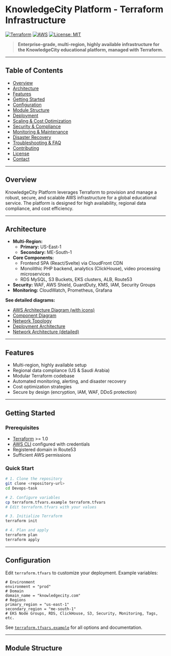# KnowledgeCity Platform - Terraform Infrastructure

[![Terraform](https://img.shields.io/badge/Terraform-v1.0%2B-blue?logo=terraform)](https://www.terraform.io/)
[![AWS](https://img.shields.io/badge/AWS-Cloud-orange?logo=amazon-aws)](https://aws.amazon.com/)
[![License: MIT](https://img.shields.io/badge/License-MIT-green.svg)](LICENSE)

> **Enterprise-grade, multi-region, highly available infrastructure for the KnowledgeCity educational platform, managed with Terraform.**

---

## Table of Contents

- [Overview](#overview)
- [Architecture](#architecture)
- [Features](#features)
- [Getting Started](#getting-started)
- [Configuration](#configuration)
- [Module Structure](#module-structure)
- [Deployment](#deployment)
- [Scaling & Cost Optimization](#scaling--cost-optimization)
- [Security & Compliance](#security--compliance)
- [Monitoring & Maintenance](#monitoring--maintenance)
- [Disaster Recovery](#disaster-recovery)
- [Troubleshooting & FAQ](#troubleshooting--faq)
- [Contributing](#contributing)
- [License](#license)
- [Contact](#contact)

---

## Overview

KnowledgeCity Platform leverages Terraform to provision and manage a robust, secure, and scalable AWS infrastructure for a global educational service. The platform is designed for high availability, regional data compliance, and cost efficiency.

---

## Architecture

- **Multi-Region:**  
  - **Primary:** US-East-1  
  - **Secondary:** ME-South-1  
- **Core Components:**  
  - Frontend SPA (React/Svelte) via CloudFront CDN  
  - Monolithic PHP backend, analytics (ClickHouse), video processing microservices  
  - RDS MySQL, S3 Buckets, EKS clusters, ALB, Route53  
- **Security:** WAF, AWS Shield, GuardDuty, KMS, IAM, Security Groups  
- **Monitoring:** CloudWatch, Prometheus, Grafana

**See detailed diagrams:**  
- [AWS Architecture Diagram (with icons)](aws-architecture-diagram-with-icons.md)  
- [Component Diagram](component-diagram.md)  
- [Network Topology](network-topology.md)  
- [Deployment Architecture](deployment-architecture.md)  
- [Network Architecture (detailed)](network-architecture-detailed.md)  

---

## Features

- Multi-region, highly available setup
- Regional data compliance (US & Saudi Arabia)
- Modular Terraform codebase
- Automated monitoring, alerting, and disaster recovery
- Cost optimization strategies
- Secure by design (encryption, IAM, WAF, DDoS protection)

---

## Getting Started

### Prerequisites

- [Terraform](https://www.terraform.io/downloads.html) >= 1.0
- [AWS CLI](https://docs.aws.amazon.com/cli/latest/userguide/getting-started-install.html) configured with credentials
- Registered domain in Route53
- Sufficient AWS permissions

### Quick Start

```bash
# 1. Clone the repository
git clone <repository-url>
cd Devops-task

# 2. Configure variables
cp terraform.tfvars.example terraform.tfvars
# Edit terraform.tfvars with your values

# 3. Initialize Terraform
terraform init

# 4. Plan and apply
terraform plan
terraform apply
```

---

## Configuration

Edit `terraform.tfvars` to customize your deployment. Example variables:

```hcl
# Environment
environment = "prod"
# Domain
domain_name = "knowledgecity.com"
# Regions
primary_region = "us-east-1"
secondary_region = "me-south-1"
# EKS Node Groups, RDS, ClickHouse, S3, Security, Monitoring, Tags, etc.
```

See [`terraform.tfvars.example`](terraform.tfvars.example) for all options and documentation.

---

## Module Structure
